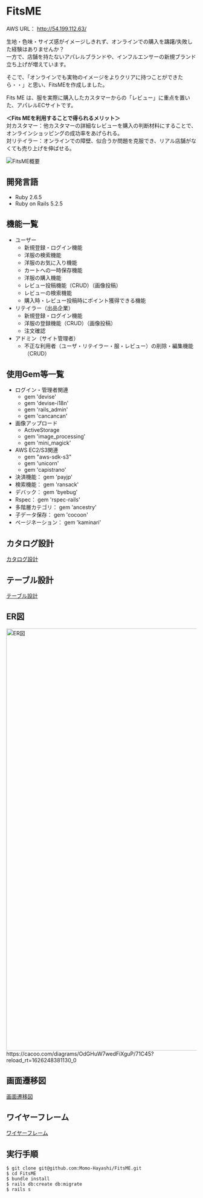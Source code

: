 
# FitsME

AWS URL： http://54.199.112.63/  

生地・色味・サイズ感がイメージしきれず、オンラインでの購入を躊躇/失敗した経験はありませんか？  
一方で、店舗を持たないアパレルブランドや、インフルエンサーの新規ブランド立ち上げが増えています。　　


そこで、「オンラインでも実物のイメージをよりクリアに持つことができたら・・」と思い、FitsMEを作成しました。　　


Fits ME は、服を実際に購入したカスタマーからの「レビュー」に重点を置いた、アパレルECサイトです。　　

**＜Fits MEを利用することで得られるメリット＞**  
対カスタマー：他カスタマーの詳細なレビューを購入の判断材料にすることで、オンラインショッピングの成功率をあげられる。  
対リテイラー：オンラインでの障壁、似合うか問題を克服でき、リアル店舗がなくても売り上げを伸ばせる。  

![FitsME概要](https://user-images.githubusercontent.com/83218898/131826293-fc57d4b1-f26b-4543-b2c3-b1a48971bf9a.jpg)


## 開発言語
- Ruby 2.6.5  
- Ruby on Rails 5.2.5  

## 機能一覧
- ユーザー  
  - 新規登録・ログイン機能  
  - 洋服の検索機能  
  - 洋服のお気に入り機能  
  - カートへの一時保存機能  
  - 洋服の購入機能  
  - レビュー投稿機能（CRUD）（画像投稿）  
  - レビューの検索機能  
  - 購入時・レビュー投稿時にポイント獲得できる機能
- リテイラー（出品企業）  
  - 新規登録・ログイン機能  
  - 洋服の登録機能（CRUD）（画像投稿）  
  - 注文確認  
- アドミン（サイト管理者）
  - 不正な利用者（ユーザ・リテイラー・服・レビュー）の削除・編集機能（CRUD）
 
## 使用Gem等一覧
- ログイン・管理者関連　　
  - gem 'devise'  
  - gem 'devise-i18n'  
  - gem 'rails_admin'  
  - gem 'cancancan'  
- 画像アップロード
  - ActiveStorage  
  - gem 'image_processing'  
  - gem 'mini_magick'  
- AWS EC2/S3関連  
  - gem "aws-sdk-s3"  
  - gem 'unicorn'  
  - gem 'capistrano'  
- 決済機能： gem 'payjp'  
- 検索機能： gem 'ransack' 
- デバック： gem 'byebug'  
- Rspec： gem 'rspec-rails'   
- 多階層カテゴリ： gem 'ancestry'  
- 子データ保存： gem 'cocoon'  
- ページネーション： gem 'kaminari'  


## カタログ設計
[カタログ設計](https://docs.google.com/spreadsheets/d/1dUtnFL-pFzik5JiMkF2qFwqpfiGoxGp3OSuWpCnSsVE/edit#gid=782464957)　　

## テーブル設計
[テーブル設計](https://docs.google.com/spreadsheets/d/1dUtnFL-pFzik5JiMkF2qFwqpfiGoxGp3OSuWpCnSsVE/edit#gid=2020033787)　　

## ER図
<img width="1115" alt="ER図" src="https://user-images.githubusercontent.com/83218898/128620044-37db7cd2-ac82-4ae3-b27b-df98c430e020.png">
https://cacoo.com/diagrams/OdGHuW7wedFiXguP/71C45?reload_rt=1626248381130_0

## 画面遷移図
[画面遷移図](https://github.com/Momo-Hayashi/FitsME/files/6847693/1.19.59.14.pdf)

## ワイヤーフレーム
[ワイヤーフレーム](https://docs.google.com/spreadsheets/d/1dUtnFL-pFzik5JiMkF2qFwqpfiGoxGp3OSuWpCnSsVE/edit#gid=607683923)


## 実行手順
```
$ git clone git@github.com:Momo-Hayashi/FitsME.git  
$ cd FitsME  
$ bundle install  
$ rails db:create db:migrate  
$ rails s  
```
